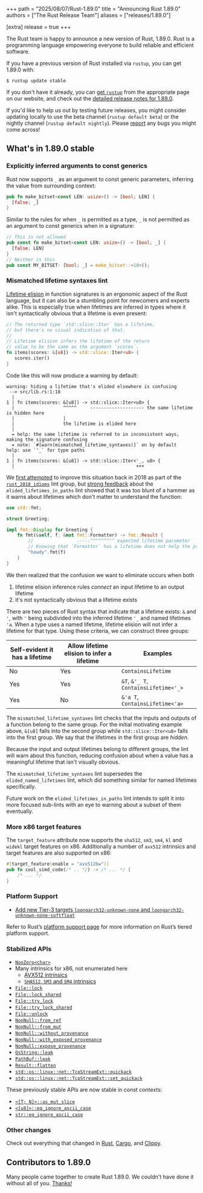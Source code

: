 +++
path = "2025/08/07/Rust-1.89.0"
title = "Announcing Rust 1.89.0"
authors = ["The Rust Release Team"]
aliases = ["releases/1.89.0"]

[extra]
release = true
+++

The Rust team is happy to announce a new version of Rust, 1.89.0. Rust is a programming language empowering everyone to build reliable and efficient software.

If you have a previous version of Rust installed via `rustup`, you can get 1.89.0 with:

```console
$ rustup update stable
```

If you don't have it already, you can [get `rustup`](https://www.rust-lang.org/install.html) from the appropriate page on our website, and check out the [detailed release notes for 1.89.0](https://doc.rust-lang.org/stable/releases.html#version-1890-2025-08-07).

If you'd like to help us out by testing future releases, you might consider updating locally to use the beta channel (`rustup default beta`) or the nightly channel (`rustup default nightly`). Please [report](https://github.com/rust-lang/rust/issues/new/choose) any bugs you might come across!

## What's in 1.89.0 stable

### Explicitly inferred arguments to const generics

Rust now supports `_` as an argument to const generic parameters, inferring the value from surrounding context:

```rust
pub fn make_bitset<const LEN: usize>() -> [bool; LEN] {
  [false; _]
}
```

Similar to the rules for when `_` is permitted as a type, `_` is not permitted as an argument to const generics when in a signature:

```rust
// This is not allowed
pub const fn make_bitset<const LEN: usize>() -> [bool; _] {
  [false; LEN]
}
// Neither is this
pub const MY_BITSET: [bool; _] = make_bitset::<10>();
```

### Mismatched lifetime syntaxes lint

[Lifetime elision][elision] in function signatures is an ergonomic aspect of the Rust language, but it can also be a stumbling point for newcomers and experts alike. This is especially true when lifetimes are inferred in types where it isn't syntactically obvious that a lifetime is even present:

```rust
// The returned type `std::slice::Iter` has a lifetime, 
// but there's no visual indication of that.
//
// Lifetime elision infers the lifetime of the return 
// value to be the same as the argument `scores`.
fn items(scores: &[u8]) -> std::slice::Iter<u8> {
   scores.iter()
}
```

Code like this will now produce a warning by default:

```text
warning: hiding a lifetime that's elided elsewhere is confusing
 --> src/lib.rs:1:18
  |
1 | fn items(scores: &[u8]) -> std::slice::Iter<u8> {
  |                  ^^^^^     -------------------- the same lifetime is hidden here
  |                  |
  |                  the lifetime is elided here
  |
  = help: the same lifetime is referred to in inconsistent ways, making the signature confusing
  = note: `#[warn(mismatched_lifetime_syntaxes)]` on by default
help: use `'_` for type paths
  |
1 | fn items(scores: &[u8]) -> std::slice::Iter<'_, u8> {
  |                                             +++
```

We [first attempted][elided_lifetime_in_path] to improve this situation back in 2018 as part of the [`rust_2018_idioms`][2018-by-default] lint group, but [strong feedback][bevy] about the `elided_lifetimes_in_paths` lint showed that it was too blunt of a hammer as it warns about lifetimes which don't matter to understand the function:

```rust
use std::fmt;

struct Greeting;

impl fmt::Display for Greeting {
    fn fmt(&self, f: &mut fmt::Formatter) -> fmt::Result {
        //                -----^^^^^^^^^ expected lifetime parameter
        // Knowing that `Formatter` has a lifetime does not help the programmer
        "howdy".fmt(f)
    }
}
```

We then realized that the confusion we want to eliminate occurs when both

1. lifetime elision inference rules *connect* an input lifetime to an output lifetime
2. it's not syntactically obvious that a lifetime exists 

There are two pieces of Rust syntax that indicate that a lifetime exists: `&` and `'`, with `'` being subdivided into the inferred lifetime `'_` and named lifetimes `'a`. When a type uses a named lifetime, lifetime elision will not infer a lifetime for that type. Using these criteria, we can construct three groups:

| Self-evident it has a lifetime | Allow lifetime elision to infer a lifetime | Examples                              |
|--------------------------------|--------------------------------------------|---------------------------------------|
| No                             | Yes                                        | `ContainsLifetime`                    |
| Yes                            | Yes                                        | `&T`, `&'_ T`, `ContainsLifetime<'_>` |
| Yes                            | No                                         | `&'a T`, `ContainsLifetime<'a>`       |

The `mismatched_lifetime_syntaxes` lint checks that the inputs and outputs of a function belong to the same group. For the initial motivating example above, `&[u8]` falls into the second group while `std::slice::Iter<u8>` falls into the first group. We say that the lifetimes in the first group are *hidden*. 

Because the input and output lifetimes belong to different groups, the lint will warn about this function, reducing confusion about when a value has a meaningful lifetime that isn't visually obvious.

The `mismatched_lifetime_syntaxes` lint supersedes the `elided_named_lifetimes` lint, which did something similar for named lifetimes specifically.

Future work on the `elided_lifetimes_in_paths` lint intends to split it into more focused sub-lints with an eye to warning about a subset of them eventually.

[elision]: https://doc.rust-lang.org/1.89/book/ch10-03-lifetime-syntax.html#lifetime-elision
[elided_lifetime_in_path]: https://github.com/rust-lang/rust/pull/46254
[2018-by-default]: https://github.com/rust-lang/rust/issues/54910
[bevy]: https://github.com/rust-lang/rust/issues/131725

### More x86 target features

The `target_feature` attribute now supports the `sha512`, `sm3`, `sm4`, `kl` and `widekl` target features on x86. Additionally a number of `avx512` intrinsics and target features are also supported on x86:

```rust
#[target_feature(enable = "avx512bw")]
pub fn cool_simd_code(/* .. */) -> /* ... */ {
    /* ... */
}

```

### Platform Support

- [Add new Tier-3 targets `loongarch32-unknown-none` and `loongarch32-unknown-none-softfloat`](https://github.com/rust-lang/rust/pull/142053)

Refer to Rust’s [platform support page][platform_support_page] for more information on Rust’s tiered platform support.

### Stabilized APIs

- [`NonZero<char>`](https://doc.rust-lang.org/stable/std/num/struct.NonZero.html)
- Many intrinsics for x86, not enumerated here
  - [AVX512 intrinsics](https://github.com/rust-lang/rust/issues/111137)
  - [`SHA512`, `SM3` and `SM4` intrinsics](https://github.com/rust-lang/rust/issues/126624)
- [`File::lock`](https://doc.rust-lang.org/stable/std/fs/struct.File.html#method.lock)
- [`File::lock_shared`](https://doc.rust-lang.org/stable/std/fs/struct.File.html#method.lock_shared)
- [`File::try_lock`](https://doc.rust-lang.org/stable/std/fs/struct.File.html#method.try_lock)
- [`File::try_lock_shared`](https://doc.rust-lang.org/stable/std/fs/struct.File.html#method.try_lock_shared)
- [`File::unlock`](https://doc.rust-lang.org/stable/std/fs/struct.File.html#method.unlock)
- [`NonNull::from_ref`](https://doc.rust-lang.org/stable/std/ptr/struct.NonNull.html#method.from_ref)
- [`NonNull::from_mut`](https://doc.rust-lang.org/stable/std/ptr/struct.NonNull.html#method.from_mut)
- [`NonNull::without_provenance`](https://doc.rust-lang.org/stable/std/ptr/struct.NonNull.html#method.without_provenance)
- [`NonNull::with_exposed_provenance`](https://doc.rust-lang.org/stable/std/ptr/struct.NonNull.html#method.with_exposed_provenance)
- [`NonNull::expose_provenance`](https://doc.rust-lang.org/stable/std/ptr/struct.NonNull.html#method.expose_provenance)
- [`OsString::leak`](https://doc.rust-lang.org/stable/std/ffi/struct.OsString.html#method.leak)
- [`PathBuf::leak`](https://doc.rust-lang.org/stable/std/path/struct.PathBuf.html#method.leak)
- [`Result::flatten`](https://doc.rust-lang.org/stable/std/result/enum.Result.html#method.flatten)
- [`std::os::linux::net::TcpStreamExt::quickack`](https://doc.rust-lang.org/stable/std/os/linux/net/trait.TcpStreamExt.html#tymethod.quickack)
- [`std::os::linux::net::TcpStreamExt::set_quickack`](https://doc.rust-lang.org/stable/std/os/linux/net/trait.TcpStreamExt.html#tymethod.set_quickack)

These previously stable APIs are now stable in const contexts:

- [`<[T; N]>::as_mut_slice`](https://doc.rust-lang.org/stable/std/primitive.array.html#method.as_mut_slice)
- [`<[u8]>::eq_ignore_ascii_case`](https://doc.rust-lang.org/stable/std/primitive.slice.html#impl-%5Bu8%5D/method.eq_ignore_ascii_case)
- [`str::eq_ignore_ascii_case`](https://doc.rust-lang.org/stable/std/primitive.str.html#impl-str/method.eq_ignore_ascii_case)

### Other changes

Check out everything that changed in [Rust](https://github.com/rust-lang/rust/releases/tag/1.89.0), [Cargo](https://doc.rust-lang.org/nightly/cargo/CHANGELOG.html#cargo-189-2025-08-07), and [Clippy](https://github.com/rust-lang/rust-clippy/blob/master/CHANGELOG.md#rust-189).

## Contributors to 1.89.0

Many people came together to create Rust 1.89.0. We couldn't have done it without all of you. [Thanks!](https://thanks.rust-lang.org/rust/1.89.0/)

[platform_support_page]: https://doc.rust-lang.org/rustc/platform-support.html
